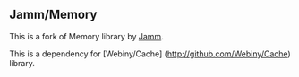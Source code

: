 Jamm/Memory
------------

This is a fork of Memory library by [Jamm](https://github.com/Jamm).

This is a dependency for [Webiny/Cache] (http://github.com/Webiny/Cache) library.
